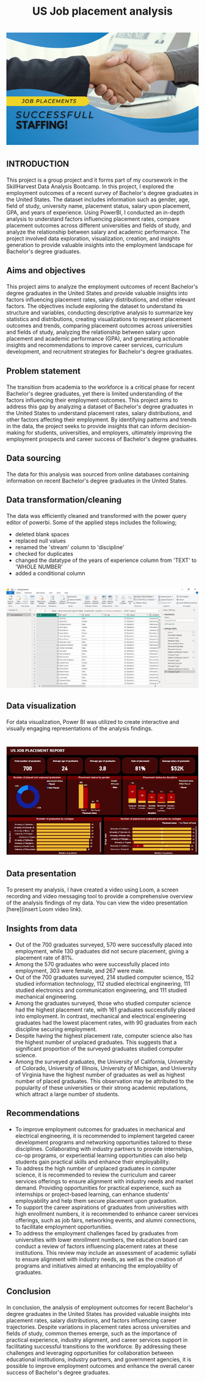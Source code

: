 # <p align='center'/> US Job placement analysis </p>
# <div align='center'><img src='Images/Image1.jpeg'></div>
## <p align='left'/> INTRODUCTION </p>
This project is a group project and it forms part of my coursework in the SkillHarvest Data Analysis Bootcamp. In this project, I explored the employment outcomes of a recent survey of Bachelor's degree graduates in the United States. The dataset includes information such as gender, age, field of study, university name, placement status, salary upon placement, GPA, and years of experience. Using PowerBI, I conducted an in-depth analysis to understand factors influencing placement rates, compare placement outcomes across different universities and fields of study, and analyze the relationship between salary and academic performance. The project involved data exploration, visualization, creation, and insights generation to provide valuable insights into the employment landscape for Bachelor's degree graduates.
## <p align='left'/> Aims and objectives </p>
This project aims to analyze the employment outcomes of recent Bachelor's degree graduates in the United States and provide valuable insights into factors influencing placement rates, salary distributions, and other relevant factors. The objectives include exploring the dataset to understand its structure and variables, conducting descriptive analysis to summarize key statistics and distributions, creating visualizations to represent placement outcomes and trends, comparing placement outcomes across universities and fields of study, analyzing the relationship between salary upon placement and academic performance (GPA), and generating actionable insights and recommendations to improve career services, curriculum development, and recruitment strategies for Bachelor's degree graduates.
## <p align='left'/> Problem statement </p>
The transition from academia to the workforce is a critical phase for recent Bachelor's degree graduates, yet there is limited understanding of the factors influencing their employment outcomes. This project aims to address this gap by analyzing a dataset of Bachelor's degree graduates in the United States to understand placement rates, salary distributions, and other factors affecting their employment. By identifying patterns and trends in the data, the project seeks to provide insights that can inform decision-making for students, universities, and employers, ultimately improving the employment prospects and career success of Bachelor's degree graduates.
## <p align='left'/> Data sourcing </p>
The data for this analysis was sourced from online databases containing information on recent Bachelor's degree graduates in the United States.
## <p align='left'/> Data transformation/cleaning </p>
The data was efficiently cleaned and transformed with the power query editor of powerbi. Some of the applied steps includes the following;
- deleted blank spaces
- replaced null values
- renamed the 'stream' column to 'discipline'
- checked for duplicates
- changed the datatype of the years of experience column from 'TEXT' to 'WHOLE NUMBER'
- added a conditional column 
## <div align='center'><img src='Images/Image2.JPG'></div>
## <p align='left'/> Data visualization </p>
For data visualization, Power BI was utilized to create interactive and visually engaging representations of the analysis findings.
# <div align='center'><img src='Images/Image3.JPG'></div>
## <div align='left'/> Data presentation </p>
To present my analysis, I have created a video using Loom, a screen recording and video messaging tool to provide a comprehensive overview of the analysis findings of my data. You can view the video presentation [here](insert Loom video link).
## <p align='left'/> Insights from data </p>
- Out of the 700 graduates surveyed, 570 were successfully placed into employment, while 130 graduates did not secure placement, giving a placement rate of 81%.
- Among the 570 graduates who were successfully placed into employment, 303 were female, and 267 were male.
- Out of the 700 graduates surveyed, 214 studied computer science, 152 studied information technology, 112 studied electrical engineering, 111 studied electronics and communication engineering, and 111 studied mechanical engineering.
- Among the graduates surveyed, those who studied computer science had the highest placement rate, with 161 graduates successfully placed into employment. In contrast, mechanical and electrical engineering graduates had the lowest placement rates, with 90 graduates from each discipline securing employment.
- Despite having the highest placement rate, computer science also has the highest number of unplaced graduates. This suggests that a significant proportion of the surveyed graduates studied computer science.
- Among the surveyed graduates, the University of California, University of Colorado, University of Illinois, University of Michigan, and University of Virginia have the highest number of graduates as well as highest number of placed graduates. This observation may be attributed to the popularity of these universities or their strong academic reputations, which attract a large number of students.
## <p align='left'/> Recommendations </p>
- To improve employment outcomes for graduates in mechanical and electrical engineering, it is recommended to implement targeted career development programs and networking opportunities tailored to these disciplines. Collaborating with industry partners to provide internships, co-op programs, or experiential learning opportunities can also help students gain practical skills and enhance their employability.
- To address the high number of unplaced graduates in computer science, it is recommended to review the curriculum and career services offerings to ensure alignment with industry needs and market demand. Providing opportunities for practical experience, such as internships or project-based learning, can enhance students' employability and help them secure placement upon graduation.
- To support the career aspirations of graduates from universities with high enrollment numbers, it is recommended to enhance career services offerings, such as job fairs, networking events, and alumni connections, to facilitate employment opportunities.
- To address the employment challenges faced by graduates from universities with lower enrollment numbers, the education board can conduct a review of factors influencing placement rates at these institutions. This review may include an assessment of academic syllabi to ensure alignment with industry needs, as well as the creation of programs and initiatives aimed at enhancing the employability of graduates.
## <p align='left'/> Conclusion </p>
In conclusion, the analysis of employment outcomes for recent Bachelor's degree graduates in the United States has provided valuable insights into placement rates, salary distributions, and factors influencing career trajectories. Despite variations in placement rates across universities and fields of study, common themes emerge, such as the importance of practical experience, industry alignment, and career services support in facilitating successful transitions to the workforce. By addressing these challenges and leveraging opportunities for collaboration between educational institutions, industry partners, and government agencies, it is possible to improve employment outcomes and enhance the overall career success of Bachelor's degree graduates.

